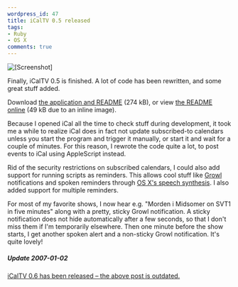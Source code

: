 ```yaml
---
wordpress_id: 47
title: iCalTV 0.5 released
tags:
- Ruby
- OS X
comments: true
---
```

<img src="https://henrik.nyh.se/uploads/icaltv0.5growl.png" alt="[Screenshot]" class="right" />

Finally, iCalTV 0.5 is finished. A lot of code has been rewritten, and some great stuff added.

Download <a href="https://henrik.nyh.se/filer/iCalTV0.5.zip">the application and README</a> (274 kB), or view <a href="https://henrik.nyh.se/filer/iCalTV.html">the README online</a> (49 kB due to an inline image).

<!--more-->

Because I opened iCal all the time to check stuff during development, it took me a while to realize iCal does in fact not update subscribed-to calendars unless you start the program and trigger it manually, or start it and wait for a couple of minutes. For this reason, I rewrote the code quite a lot, to post events to iCal using AppleScript instead.

Rid of the security restrictions on subscribed calendars, I could also add support for running scripts as reminders. This allows cool stuff like <a href="http://growl.info/">Growl</a> notifications and spoken reminders through <a href="http://www.apple.com/macosx/features/speech/">OS X's speech synthesis</a>. I also added support for multiple reminders.

For most of my favorite shows, I now hear e.g. "Morden i Midsomer on SVT1 in five minutes" along with a pretty, sticky Growl notification. A sticky notification does not hide automatically after a few seconds, so that I don't miss them if I'm temporarily elsewhere. Then one minute before the show starts, I get another spoken alert and a non-sticky Growl notification. It's quite lovely!

<div class="updated">
  <h5>Update 2007-01-02</h5>

  <p>
<a href="/2007/01/icaltv-06-released/">iCalTV 0.6 has been released – the above post is outdated.</a></p>
</div>
